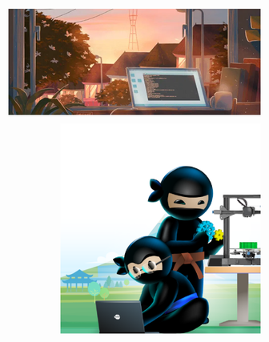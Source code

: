 ![logo](https://github.com/Jason-cloud-1/Jason-Cloud-1/blob/main/chuang.webp)  

<img align="right" alt="Hard working!" width="400" src="https://github.com/Jason-cloud-1/Jason-Cloud-1/blob/main/ninja.png">
 

